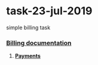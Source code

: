 # task-23-jul-2019
simple billing task

### [Billing documentation](docs/README.md "Billing documentation")
1. [**Payments**](docs/payments.md "Payments")
